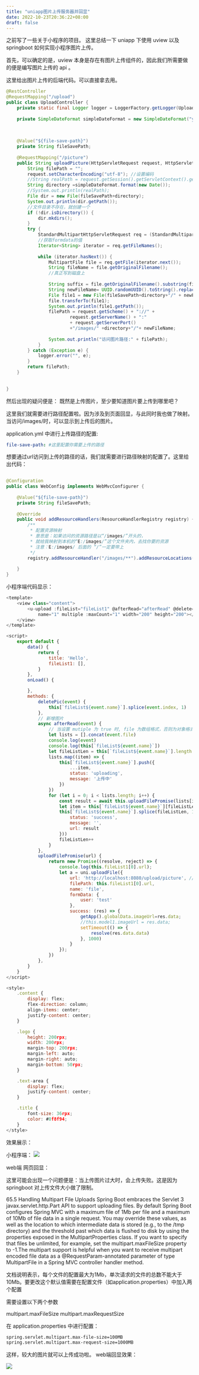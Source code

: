 ```yaml
---
title: "uniapp图片上传服务器并回显"
date: 2022-10-23T20:36:22+08:00
draft: false
---
```


之前写了一些关于小程序的项目。
这里总结一下 uniapp 下使用 uview 以及 springboot 如何实现小程序图片上传。

首先，可以确定的是，uview 本身是存在有图片上传组件的，因此我们所需要做的便是编写图片上传的 api 。

这里给出图片上传的后端代码。可以直接拿去用。
```java
@RestController  
@RequestMapping("/upload")  
public class UploadController {  
    private static final Logger logger = LoggerFactory.getLogger(UploadController.class);  
  
    private SimpleDateFormat simpleDateFormat = new SimpleDateFormat("yyyyMMdd");  
  
  
  
    @Value("${file-save-path}")  
    private String fileSavePath;  
  
    @RequestMapping("/picture")  
    public String uploadPicture(HttpServletRequest request, HttpServletResponse response) throws Exception {  
        String filePath = "";  
        request.setCharacterEncoding("utf-8"); //设置编码  
        //String realPath = request.getSession().getServletContext().getRealPath("/uploadFile/");  
        String directory =simpleDateFormat.format(new Date());  
        //System.out.println(realPath);  
        File dir = new File(fileSavePath+directory);  
        System.out.println(dir.getPath());  
        //文件目录不存在，就创建一个  
        if (!dir.isDirectory()) {  
            dir.mkdirs();  
        }  
        try {  
            StandardMultipartHttpServletRequest req = (StandardMultipartHttpServletRequest) request;  
            //获取formdata的值  
            Iterator<String> iterator = req.getFileNames();  
  
            while (iterator.hasNext()) {  
                MultipartFile file = req.getFile(iterator.next());  
                String fileName = file.getOriginalFilename();  
                //真正写到磁盘上  
  
                String suffix = file.getOriginalFilename().substring(file.getOriginalFilename().lastIndexOf("."));  
                String newFileName= UUID.randomUUID().toString().replaceAll("-", "")+suffix;  
                File file1 = new File(fileSavePath+directory+"/" + newFileName);  
                file.transferTo(file1);  
                System.out.println(file1.getPath());  
                filePath = request.getScheme() + "://" +  
                        request.getServerName() + ":"  
                        + request.getServerPort()  
                        +"/images/" +directory+"/"+ newFileName;  
  
                System.out.println("访问图片路径:" + filePath);  
            }  
        } catch (Exception e) {  
            logger.error("", e);  
        }  
        return filePath;  
    }  
  
  
}
```


然后出现的疑问便是：
既然是上传图片，至少要知道图片要上传到哪里吧？

这里我们就需要进行路径配置啦。因为涉及到页面回显，与此同时我也做了映射。
当访问/images/时，可以显示到上传后的图片。

application.yml 中进行上传路径的配置:

```yml
file-save-path: #这里配置你需要上传的路径


```


想要通过url访问到上传的路径的话，我们就需要进行路径映射的配置了。这里给出代码：
```java
  
@Configuration  
public class WebConfig implements WebMvcConfigurer {  
  
    @Value("${file-save-path}")  
    private String fileSavePath;  
  
    @Override  
    public void addResourceHandlers(ResourceHandlerRegistry registry) {  
        /**  
         * 配置资源映射  
         * 意思是：如果访问的资源路径是以“/images/”开头的，  
         * 就给我映射到本机的“E:/images/”这个文件夹内，去找你要的资源  
         * 注意：E:/images/ 后面的 “/”一定要带上  
         */  
        registry.addResourceHandler("/images/**").addResourceLocations("file:"+fileSavePath);  
  
    }  
}
```


小程序端代码显示：

```js
<template>
	<view class="content">
		<u-upload :fileList="fileList1" @afterRead="afterRead" @delete="deletePic"
			name="1" multiple :maxCount="1" width="200" height="200"></u-upload>
	</view>
</template>

<script>
	export default {
		data() {
			return {
				title: 'Hello',
				fileList1: [],
			}
		},
		onLoad() {

		},
		methods: {
			deletePic(event) {
				this[`fileList${event.name}`].splice(event.index, 1)
			},
			// 新增图片
			async afterRead(event) {
				// 当设置 mutiple 为 true 时, file 为数组格式，否则为对象格式
				let lists = [].concat(event.file)
				console.log(event)
				console.log(this[`fileList${event.name}`])
				let fileListLen = this[`fileList${event.name}`].length
				lists.map((item) => {
					this[`fileList${event.name}`].push({
						...item,
						status: 'uploading',
						message: '上传中'
					})
				})
				for (let i = 0; i < lists.length; i++) {
					const result = await this.uploadFilePromise(lists[i].url)
					let item = this[`fileList${event.name}`][fileListLen]
					this[`fileList${event.name}`].splice(fileListLen, 1, Object.assign(item, {
						status: 'success',
						message: '',
						url: result
					}))
					fileListLen++
				}
			},
			uploadFilePromise(url) {
				return new Promise((resolve, reject) => {
					console.log(this.fileList1[0].url);
					let a = uni.uploadFile({
						url: 'http://localhost:8080/upload/picture', // 仅为示例，非真实的接口地址
						filePath: this.fileList1[0].url,
						name: 'file',
						formData: {
							user: 'test'
						},
						success: (res) => {
							getApp().globalData.imageUrl=res.data;
							//this.model1.imageUrl = res.data;
							setTimeout(() => {
								resolve(res.data.data)
							}, 1000)
						}
					});
				})
			},
		}
	}
</script>

<style>
	.content {
		display: flex;
		flex-direction: column;
		align-items: center;
		justify-content: center;
	}

	.logo {
		height: 200rpx;
		width: 200rpx;
		margin-top: 200rpx;
		margin-left: auto;
		margin-right: auto;
		margin-bottom: 50rpx;
	}

	.text-area {
		display: flex;
		justify-content: center;
	}

	.title {
		font-size: 36rpx;
		color: #8f8f94;
	}
</style>

```

效果展示：

小程序端：
![](https://s2.loli.net/2022/09/18/d2zZQ1UnHfPB9xJ.png)

web端 网页回显：

这里可能会出现一个问题便是：当上传图片过大时，会上传失败。这是因为springboot 对上传文件大小做了限制。

65.5 Handling Multipart File Uploads
Spring Boot embraces the Servlet 3 javax.servlet.http.Part API to support uploading files. By default Spring Boot configures Spring MVC with a maximum file of 1Mb per file and a maximum of 10Mb of file data in a single request. You may override these values, as well as the location to which intermediate data is stored (e.g., to the /tmp directory) and the threshold past which data is flushed to disk by using the properties exposed in the MultipartProperties class. If you want to specify that files be unlimited, for example, set the multipart.maxFileSize property to -1.The multipart support is helpful when you want to receive multipart encoded file data as a @RequestParam-annotated parameter of type MultipartFile in a Spring MVC controller handler method.

文档说明表示，每个文件的配置最大为1Mb，单次请求的文件的总数不能大于10Mb。要更改这个默认值需要在配置文件（如application.properties）中加入两个配置

需要设置以下两个参数

multipart.maxFileSize
multipart.maxRequestSize

在 application.properties 中进行配置：

```xml
spring.servlet.multipart.max-file-size=100MB
spring.servlet.multipart.max-request-size=1000MB
```

这样，较大的图片就可以上传成功啦。
web端回显效果：

![](https://s2.loli.net/2022/09/18/p3UxiG96olWFdHh.png)